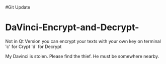 #Git Update
# DaVinci-Encrypt-and-Decrypt-
Not in Qt Version
you can encrypt your texts with your own key on terminal
'c' for Crypt 'd' for Decrypt

 My Davinci is stolen.
 Please find the thief. He must be somewhere nearby.
